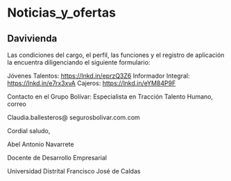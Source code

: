 # Noticias_y_ofertas

## Davivienda

Las condiciones del cargo, el perfil, las funciones y el registro de aplicación la encuentra diligenciando el siguiente formulario:

Jóvenes Talentos: https://lnkd.in/eprzQ3Z6
Informador Integral: https://lnkd.in/e7rx3xvA
Cajeros: https://lnkd.in/eYM84P9F

Contacto en el Grupo Bolívar: Especialista en Tracción Talento Humano, correo

Claudia.ballesteros@ segurosbolivar.com.com  

Cordial saludo,

Abel Antonio Navarrete

Docente de Desarrollo Empresarial

Universidad Distrital Francisco José de Caldas
